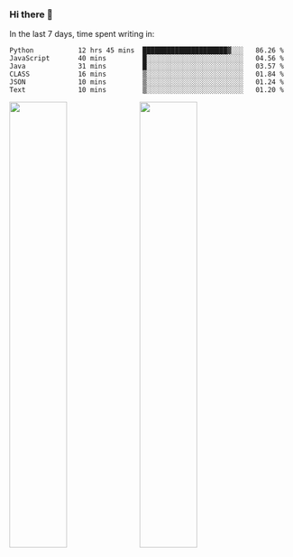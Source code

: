 ### Hi there 👋

In the last 7 days, time spent writing in:

<!--START_SECTION:waka-->

```text
Python           12 hrs 45 mins  █████████████████████▓░░░   86.26 %
JavaScript       40 mins         █░░░░░░░░░░░░░░░░░░░░░░░░   04.56 %
Java             31 mins         █░░░░░░░░░░░░░░░░░░░░░░░░   03.57 %
CLASS            16 mins         ▒░░░░░░░░░░░░░░░░░░░░░░░░   01.84 %
JSON             10 mins         ▒░░░░░░░░░░░░░░░░░░░░░░░░   01.24 %
Text             10 mins         ▒░░░░░░░░░░░░░░░░░░░░░░░░   01.20 %
```

<!--END_SECTION:waka-->

<img src="https://wakatime.com/share/@jimtje/5d0c92de-08f8-4a72-8f2f-6a9693d1e318.svg" width=45% height=45%> <img src="https://wakatime.com/share/@jimtje/501498ae-bda5-4da7-a89d-b40bcdd5556d.svg" width=45% height=45%>
